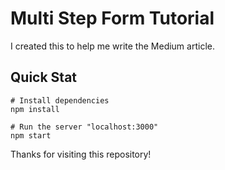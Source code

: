 # Multi Step Form Tutorial

I created this to help me write the Medium article. 

## Quick Stat
```
# Install dependencies
npm install

# Run the server "localhost:3000"
npm start
```

Thanks for visiting this repository!



